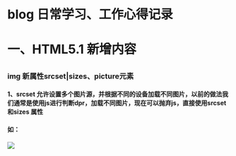 # blog 日常学习、工作心得记录  
# <h1>一、HTML5.1 新增内容</h1>
## <h3>img 新属性srcset|sizes、picture元素</h3>  
#### 1、srcset 允许设置多个图片源，并根据不同的设备加载不同图片，以前的做法我们通常是使用js进行判断dpr，加载不同图片，现在可以抛弃js，直接使用srcset 和sizes 属性
#### 如：
<img class="image" src="128.png" srcset="./img/128.png 128w, ./img/256.png 256w, ./img/512.png 512w" sizes="(max-width: 320px) 320px, 256px">